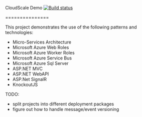 CloudScale Demo [![Build status](https://ci.appveyor.com/api/projects/status/9ri6eaqiai8q6i53)](https://ci.appveyor.com/project/ShawInnes/airline)

===============


This project demonstrates the use of the following patterns and technologies:

* Micro-Services Architecture
* Microsoft Azure Web Roles
* Microsoft Azure Worker Roles
* Microsoft Azure Service Bus
* Microsoft Azure Sql Server
* ASP.NET MVC
* ASP.NET WebAPI
* ASP.Net SignalR
* KnockoutJS

TODO:

* split projects into different deployment packages
* figure out how to handle message/event versioning
